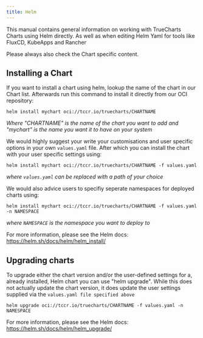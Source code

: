 ```yaml
---
title: Helm
---
```


This manual contains general information on working with TrueCharts Charts using Helm directly.
As well as when editing Helm Yaml for tools like FluxCD, KubeApps and Rancher

Please always also check the Chart specific content.

## Installing a Chart

If you want to install a chart using helm, lookup the name of the chart in our Chart list.
Afterwards run this command to install it directly from our OCI repository:

`helm install mychart oci://tccr.io/truecharts/CHARTNAME`

*Where "CHARTNAME" is the name of the chart you want to add and "mychart" is the name you want it to have on your system*


We would highly suggest your write your customisations and user specific options in your own `values.yaml` file.
After which you can install the chart with your user specific settings using:

`helm install mychart oci://tccr.io/truecharts/CHARTNAME -f values.yaml`

*where `values.yaml` can be replaced with a path of your choice*

We would also advice users to specifiy seperate namespaces for deployed charts using:

`helm install mychart oci://tccr.io/truecharts/CHARTNAME -f values.yaml -n NAMESPACE`

*where `NAMESPACE` is the namespace you want to deploy to*

For more information, please see the Helm docs:
https://helm.sh/docs/helm/helm_install/

## Upgrading charts

To upgrade either the chart version and/or the user-defined settings for a, already installed, Helm chart you can use "helm upgrade".
While this does not actually update the chart version, it does update the user settings supplied via the `values.yaml file specified above`

`helm upgrade oci://tccr.io/truecharts/CHARTNAME -f values.yaml -n NAMESPACE`

For more information, please see the Helm docs:
https://helm.sh/docs/helm/helm_upgrade/